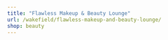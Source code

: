 ```yaml
---
title: "Flawless Makeup & Beauty Lounge"
url: /wakefield/flawless-makeup-and-beauty-lounge/
shop: beauty
---
```

